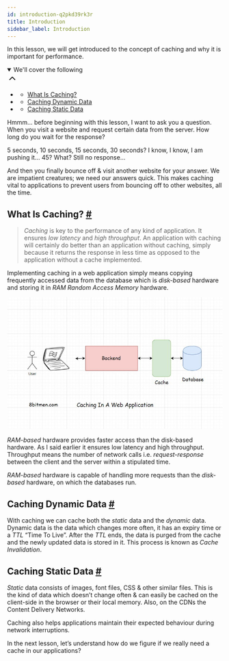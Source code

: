 ```yaml
---
id: introduction-q2pkd39rk3r
title: Introduction
sidebar_label: Introduction
---
```


<div class="PageSummary__TopLeft-sc-19qsvz4-36 fwauBw"><p class="PageSummary__Description-sc-19qsvz4-13 cPWwbw">In this lesson, we will get introduced to the concept of caching and why it is important for performance.</p><div class="PageSummary__Toc-sc-19qsvz4-39 gUDsJM"><details open="" class="styles__PageTOCStyled-rf9d2l-0 jgnDfg"><summary role="button" tabindex="0" class="styles__HeadingWrap-rf9d2l-1 jpKLlP">We'll cover the following<div rotate="0" color="black" size="24" display="inline-flex" name="icon-button" class="styles__IconButton-sc-12pjl04-0 bLjBRS"><svg xmlns="http://www.w3.org/2000/svg" width="24" height="24" viewBox="0 0 24 24" fill="none" stroke="currentColor" stroke-width="2" stroke-linecap="round" stroke-linejoin="round"><polyline points="18 15 12 9 6 15"></polyline></svg></div></summary><div class="markdown-container-div"><div class="markdownViewer Markdown__Viewer-sc-7qtuee-1 dZltoR" role="none"><ul>
<li>
<ul>
<li><a href="#what-is-caching">What Is Caching?</a></li>
</ul>
</li>
<li>
<ul>
<li><a href="#caching-dynamic-data">Caching Dynamic Data</a></li>
</ul>
</li>
<li>
<ul>
<li><a href="#caching-static-data">Caching Static Data</a></li>
</ul>
</li>
</ul>
</div></div></details></div></div><div class="styles__ViewerComponentViewStyled-sc-1xosrua-0 cvzEyH"><div><div><div><div><div class=""><div class=""><div class="markdown-container-div"><div class="markdownViewer Markdown__Viewer-sc-7qtuee-1 zJKNA" role="none"><p data-id="b86ef11b79a69d718a32f0e75b712617">Hmmm… before beginning with this lesson, I want to ask you a question. When you visit a website and request certain data from the server. How long do you wait for the response?</p>
<p data-id="7a66cb24812917aee31d6d5bb623d2a0">5 seconds, 10 seconds, 15 seconds, 30 seconds? I know, I know, I am pushing it… 45? What? Still no response…</p>
<p data-id="8226bc3e5591915407f70de54c3aaeed">And then you finally bounce off &amp; visit another website for your answer. We are impatient creatures; we need our answers quick. This makes caching vital to applications to prevent users from bouncing off to other websites, all the time.</p>
</div></div></div></div></div></div></div></div></div><div class="styles__ViewerComponentViewStyled-sc-1xosrua-0 cvzEyH"><div><div><div><div><div class=""><div class=""><div class="markdown-container-div"><div class="markdownViewer Markdown__Viewer-sc-7qtuee-1 zJKNA" role="none"><h2 id="what-is-caching" data-id="6058d6746885b8a7f91182122ce271ce">What Is Caching? <a class="markdownIt-Anchor" href="#what-is-caching"><span class="anchor-link">#</span></a></h2>
<blockquote data-id="322e17668d607703de17bdeff5b3bd72">
<p><em>Caching</em> is key to the performance of any kind of application. It ensures <em>low latency</em> and <em>high throughput</em>. An application with caching will certainly do better than an application without caching, simply because it returns the response in less time as opposed to the application without a cache implemented.</p>
</blockquote>
<p data-id="9f82827ad8a4b2d61871d4967fd98d29">Implementing caching in a web application simply means copying frequently accessed data from the database which is <em>disk-based</em> hardware and storing it in <em>RAM Random Access Memory</em> hardware.</p>
<p data-id="d41d8cd98f00b204e9800998ecf8427e"><img src="assets/api_collection_6064040858091520_6411938009448448_page_5177501393354752_image_4722653954834432.jpeg" alt=""></p>
<p data-id="942def439451e8a2c5936aa7e3b9feb7"><em>RAM-based</em> hardware provides faster access than the disk-based hardware. As I said earlier it ensures low latency and high throughput.
Throughput means the number of network calls i.e. <em>request-response</em> between the client and the server within a stipulated time.</p>
<p data-id="54f2c057730506857915b7829f97da55"><em>RAM-based</em> hardware is capable of handling more requests than the <em>disk-based</em> hardware, on which the databases run.</p>
</div></div></div></div></div></div></div></div></div><div class="styles__ViewerComponentViewStyled-sc-1xosrua-0 cvzEyH"><div><div><div><div><div class=""><div class=""><div class="markdown-container-div"><div class="markdownViewer Markdown__Viewer-sc-7qtuee-1 zJKNA" role="none"><h2 id="caching-dynamic-data" data-id="a5c797f9ed3029c0bccd1867f75853c4">Caching Dynamic Data <a class="markdownIt-Anchor" href="#caching-dynamic-data"><span class="anchor-link">#</span></a></h2>
<p data-id="6f0fab1c0da9eb64f2a5d67292d1f31c">With caching we can cache both the <em>static</em> data and the <em>dynamic</em> data. Dynamic data is the data which changes more often, it has an expiry time or a <em>TTL</em> “Time To Live”. After the <em>TTL</em> ends, the data is purged from the cache and the newly updated data is stored in it. This process is known as <em>Cache Invalidation</em>.</p>
</div></div></div></div></div></div></div></div></div><div class="styles__ViewerComponentViewStyled-sc-1xosrua-0 cvzEyH"><div><div><div><div><div class=""><div class=""><div class="markdown-container-div"><div class="markdownViewer Markdown__Viewer-sc-7qtuee-1 zJKNA" role="none"><h2 id="caching-static-data" data-id="4272972903cd5bbf5324ec175a8c16fa">Caching Static Data <a class="markdownIt-Anchor" href="#caching-static-data"><span class="anchor-link">#</span></a></h2>
<p data-id="2c03011fe29d7841c67a6e9870dfff97"><em>Static</em> data consists of images, font files, CSS &amp; other similar files. This is the kind of data which doesn’t change often &amp; can easily be cached on the client-side in the browser or their local memory. Also, on the CDNs the Content Delivery Networks.</p>
<p data-id="772158d8cdacc302dcb3575718fa870a">Caching also helps applications maintain their expected behaviour during network interruptions.</p>
</div></div></div></div></div></div></div></div></div><div class="styles__ViewerComponentViewStyled-sc-1xosrua-0 cvzEyH"><div><div><div><div><div class=""><div class=""><div class="markdown-container-div"><div class="markdownViewer Markdown__Viewer-sc-7qtuee-1 zJKNA" role="none"><p data-id="5c088edb8ec085ff8f0efbf295e96515">In the next lesson, let’s understand how do we figure if we really need a cache in our applications?</p>
</div></div></div></div></div></div></div></div></div>